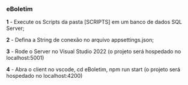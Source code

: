 <h3>eBoletim</h3>
<p><b>1</b> - Execute os Scripts da pasta [SCRIPTS] em um banco de dados SQL Server;</p>
<p><b>2</b> - Defina a String de conexão no arquivo appsettings.json;</p>
<p><b>3</b> - Rode o Server no Visual Studio 2022 (o projeto será hospedado no localhost:5001)</p>
<p><b>4</b> - Abra o client no vscode, cd eBoletim, npm run start (o projeto será hospedado no localhost:4200)</p>
 